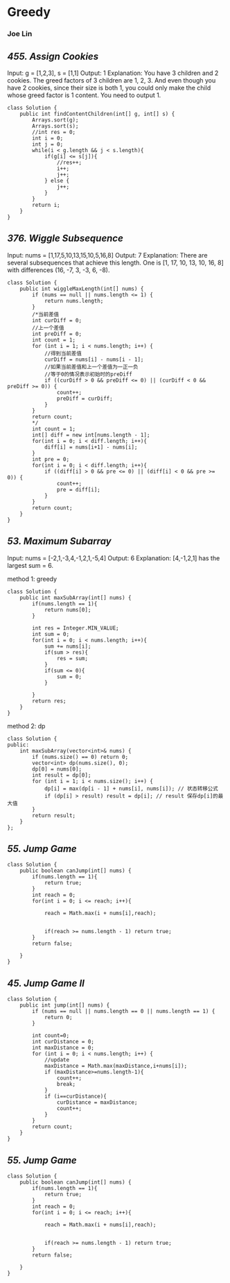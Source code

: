 # Greedy
### Joe Lin

## *455. Assign Cookies*
Input: g = [1,2,3], s = [1,1]
Output: 1
Explanation: You have 3 children and 2 cookies. The greed factors of 3 children are 1, 2, 3. 
And even though you have 2 cookies, since their size is both 1, you could only make the child whose greed factor is 1 content.
You need to output 1.
```
class Solution {
    public int findContentChildren(int[] g, int[] s) {
        Arrays.sort(g);
        Arrays.sort(s);
        //int res = 0;
        int i = 0;
        int j = 0;
        while(i < g.length && j < s.length){
            if(g[i] <= s[j]){
                //res++;
                i++;
                j++;
            } else {
                j++;
            }
        }
        return i;
    }
}
```

## *376. Wiggle Subsequence*
Input: nums = [1,17,5,10,13,15,10,5,16,8]
Output: 7
Explanation: There are several subsequences that achieve this length.
One is [1, 17, 10, 13, 10, 16, 8] with differences (16, -7, 3, -3, 6, -8).
```
class Solution {
    public int wiggleMaxLength(int[] nums) {
        if (nums == null || nums.length <= 1) {
            return nums.length;
        }
        /*当前差值
        int curDiff = 0;
        //上一个差值
        int preDiff = 0;
        int count = 1;
        for (int i = 1; i < nums.length; i++) {
            //得到当前差值
            curDiff = nums[i] - nums[i - 1];
            //如果当前差值和上一个差值为一正一负
            //等于0的情况表示初始时的preDiff
            if ((curDiff > 0 && preDiff <= 0) || (curDiff < 0 && preDiff >= 0)) {
                count++;
                preDiff = curDiff;
            }
        }
        return count;
        */
        int count = 1;
        int[] diff = new int[nums.length - 1];
        for(int i = 0; i < diff.length; i++){
            diff[i] = nums[i+1] - nums[i];
        }
        int pre = 0;
        for(int i = 0; i < diff.length; i++){
            if ((diff[i] > 0 && pre <= 0) || (diff[i] < 0 && pre >= 0)) {
                count++;
                pre = diff[i];
            }
        }
        return count;
    }
}
```

## *53. Maximum Subarray*
Input: nums = [-2,1,-3,4,-1,2,1,-5,4]
Output: 6
Explanation: [4,-1,2,1] has the largest sum = 6.

method 1: greedy
```
class Solution {
    public int maxSubArray(int[] nums) {
        if(nums.length == 1){
            return nums[0];
        }
        
        int res = Integer.MIN_VALUE;
        int sum = 0;
        for(int i = 0; i < nums.length; i++){
            sum += nums[i];
            if(sum > res){
                res = sum;
            }
            if(sum <= 0){
                sum = 0;
            }
            
        }
        return res;
    }
}
```

method 2: dp
```
class Solution {
public:
    int maxSubArray(vector<int>& nums) {
        if (nums.size() == 0) return 0;
        vector<int> dp(nums.size(), 0); 
        dp[0] = nums[0];
        int result = dp[0];
        for (int i = 1; i < nums.size(); i++) {
            dp[i] = max(dp[i - 1] + nums[i], nums[i]); // 状态转移公式
            if (dp[i] > result) result = dp[i]; // result 保存dp[i]的最大值
        }
        return result;
    }
};

```

## *55. Jump Game*
```
class Solution {
    public boolean canJump(int[] nums) {
        if(nums.length == 1){
            return true;
        }
        int reach = 0;
        for(int i = 0; i <= reach; i++){
          
            reach = Math.max(i + nums[i],reach);
       
            
            if(reach >= nums.length - 1) return true;
        }
        return false;
        
    }
}
```

## *45. Jump Game II*
```
class Solution {
    public int jump(int[] nums) {
        if (nums == null || nums.length == 0 || nums.length == 1) {
            return 0;
        }
       
        int count=0;
        int curDistance = 0;
        int maxDistance = 0;
        for (int i = 0; i < nums.length; i++) {
            //update
            maxDistance = Math.max(maxDistance,i+nums[i]);
            if (maxDistance>=nums.length-1){
                count++;
                break;
            }
            if (i==curDistance){
                curDistance = maxDistance;
                count++;
            }
        }
        return count;
    }
}

```

## *55. Jump Game*
```
class Solution {
    public boolean canJump(int[] nums) {
        if(nums.length == 1){
            return true;
        }
        int reach = 0;
        for(int i = 0; i <= reach; i++){
          
            reach = Math.max(i + nums[i],reach);
       
            
            if(reach >= nums.length - 1) return true;
        }
        return false;
        
    }
}
```
